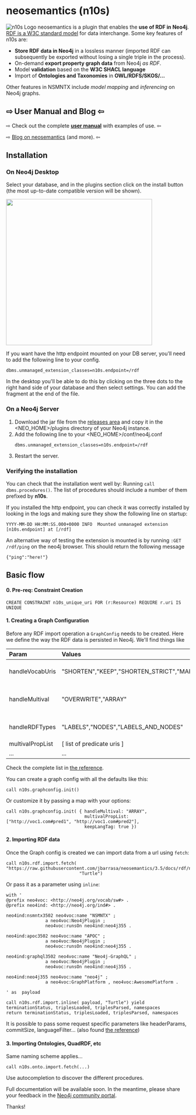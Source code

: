 # neosemantics (n10s)
![n10s Logo](https://guides.neo4j.com/rdf/n10s.png) neosemantics is a plugin that enables the **use of RDF in Neo4j**. [RDF is a W3C standard model](https://www.w3.org/RDF/) for data interchange. Some key features of n10s are:


* **Store RDF data in Neo4j** in a
lossless manner (imported RDF can subsequently be exported without losing a single triple in the process).
* On-demand **export property graph data** from Neo4j *as RDF*.
* Model **validation** based on the **W3C SHACL language**
* Import of **Ontologies and Taxonomies** in **OWL/RDFS/SKOS/...**

Other features in NSMNTX include *model mapping* and *inferencing* on Neo4j graphs.


## ⇨ User Manual and Blog ⇦ 

⇨ Check out the complete **[user manual](https://neo4j.com/labs/neosemantics/4.0)** with examples of use. ⇦

⇨ [Blog on neosemantics](https://jbarrasa.com/category/graph-rdf/) (and more). ⇦

## Installation

### On Neo4j Desktop

Select your database, and in the plugins section click on the install button (the most up-to-date compatible version will be shown). 

<img src="https://raw.githubusercontent.com/neo4j-labs/rdflib-neo4j/master/img/install-n10s.png" height="400">


If you want have the http endpoint mounted on your DB server, you'll need to 
add the following line to your config. 

  ```
  dbms.unmanaged_extension_classes=n10s.endpoint=/rdf
  ```
In the desktop you'll be able to do this by clicking on the 
three dots to the right hand side of your database and then select settings. 
You can add the fragment at the end of the file. 

### On a Neo4j Server 

1. Download the jar file from the [releases area](https://github.com/neo4j-labs/neosemantics/releases) and copy 
it in the <NEO_HOME>/plugins directory of your Neo4j instance. 
2. Add the following line to your <NEO_HOME>/conf/neo4j.conf
      ```
      dbms.unmanaged_extension_classes=n10s.endpoint=/rdf
      ``` 
3. Restart the server. 


### Verifying the installation

You can check that the installation went well by:
Running `call dbms.procedures()`. The list of procedures should include a number of them prefixed by **n10s**.

If you installed the http endpoint, you can check it was correctly installed by looking in 
the logs and making sure they show the following line on startup:
```
YYYY-MM-DD HH:MM:SS.000+0000 INFO  Mounted unmanaged extension [n10s.endpoint] at [/rdf]
```

An alternative way of testing the extension is mounted is by running `:GET /rdf/ping` on 
the neo4j browser. This should return the following message
```
{"ping":"here!"}
```


## Basic flow

####  0. Pre-req: Constraint Creation

``` 
CREATE CONSTRAINT n10s_unique_uri FOR (r:Resource) REQUIRE r.uri IS UNIQUE
```

#### 1.  Creating a Graph Configuration
Before any RDF import operation a `GraphConfig` needs to be created. Here we define the way the RDF data is persisted in Neo4j. 
We'll find things like 

| Param        | Values           | Desc  |
| :------------- |:-------------|:-----|
| handleVocabUris     | "SHORTEN","KEEP","SHORTEN_STRICT","MAP"|  how namespaces are  handled |
| handleMultival     | "OVERWRITE","ARRAY"      | how multivalued properties are handled |
| handleRDFTypes | "LABELS","NODES","LABELS_AND_NODES"      |  how RDF datatypes are handled |
| multivalPropList | [ list of predicate uris ] |  |
| ...| ...|...|

Check the complete list in [the reference](https://neo4j.com/labs/neosemantics/4.0/reference/). 

You can create a graph config with all the defaults like this:
``` 
call n10s.graphconfig.init()
``` 

Or customize it by passing a map with your options:
``` 
call n10s.graphconfig.init( { handleMultival: "ARRAY", 
                              multivalPropList: ["http://voc1.com#pred1", "http://voc1.com#pred2"],
                              keepLangTag: true })
``` 


#### 2.  Importing RDF data

Once the Graph config is created we can import data from a url using `fetch`:

``` 
call n10s.rdf.import.fetch( "https://raw.githubusercontent.com/jbarrasa/neosemantics/3.5/docs/rdf/nsmntx.ttl",
                            "Turtle")
``` 

Or pass it as a parameter using `inline`:

``` 
with '
@prefix neo4voc: <http://neo4j.org/vocab/sw#> .
@prefix neo4ind: <http://neo4j.org/ind#> .

neo4ind:nsmntx3502 neo4voc:name "NSMNTX" ;
			   a neo4voc:Neo4jPlugin ;
			   neo4voc:runsOn neo4ind:neo4j355 .

neo4ind:apoc3502 neo4voc:name "APOC" ;
			   a neo4voc:Neo4jPlugin ;		   
			   neo4voc:runsOn neo4ind:neo4j355 .

neo4ind:graphql3502 neo4voc:name "Neo4j-GraphQL" ;
			   a neo4voc:Neo4jPlugin ;			   
			   neo4voc:runsOn neo4ind:neo4j355 .			   			   

neo4ind:neo4j355 neo4voc:name "neo4j" ;
			   a neo4voc:GraphPlatform , neo4voc:AwesomePlatform .

' as  payload

call n10s.rdf.import.inline( payload, "Turtle") yield terminationStatus, triplesLoaded, triplesParsed, namespaces
return terminationStatus, triplesLoaded, triplesParsed, namespaces
``` 

It is possible to pass some request specific parameters like headerParams, commitSize, languageFilter...
(also found [the reference](https://neo4j.com/labs/neosemantics/4.0/reference/))


#### 3.  Importing Ontologies, QuadRDF, etc

Same naming scheme applies...

```
call n10s.onto.import.fetch(...)
```

Use autocompletion to discover the different procedures.

Full documentation will be available soon. In the meantime, please share your feedback in the [Neo4j community portal](https://community.neo4j.com/c/integrations/linked-data-rdf-ontology).

Thanks! 
